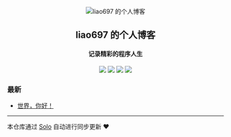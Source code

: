 <p align="center"><img alt="liao697 的个人博客" src="https://static.b3log.org/images/brand/solo-32.png"></p><h2 align="center">
liao697 的个人博客
</h2>

<h4 align="center">记录精彩的程序人生</h4>
<p align="center"><a title="liao697 的个人博客" target="_blank" href="https://github.com/liao697/solo-blog"><img src="https://img.shields.io/github/last-commit/liao697/solo-blog.svg?style=flat-square&color=FF9900"></a>
<a title="GitHub repo size in bytes" target="_blank" href="https://github.com/liao697/solo-blog"><img src="https://img.shields.io/github/repo-size/liao697/solo-blog.svg?style=flat-square"></a>
<a title="Solo Version" target="_blank" href="https://github.com/b3log/solo/releases"><img src="https://img.shields.io/badge/solo-3.6.6-f1e05a.svg?style=flat-square&color=blueviolet"></a>
<a title="Hits" target="_blank" href="https://github.com/b3log/hits"><img src="https://hits.b3log.org/liao697/solo-blog.svg"></a></p>

### 最新

* [世界，你好！](http://www.liaochenghuang.top/hello-solo)



---

本仓库通过 [Solo](https://github.com/b3log/solo) 自动进行同步更新 ❤️ 